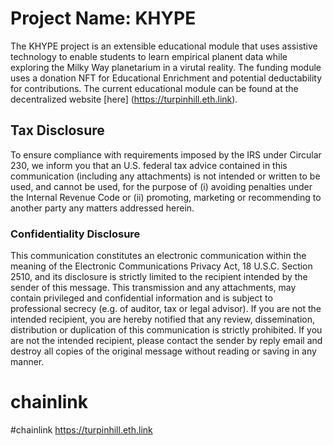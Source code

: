 # Project Name: KHYPE
The KHYPE project is an extensible educational module that uses assistive technology to enable students to learn empirical planent data while exploring the Milky Way planetarium in a virutal reality. The funding module uses a donation NFT for Educational Enrichment and potential deductability for contributions. The current educational module can be found at the decentralized website [here] (https://turpinhill.eth.link).

## Tax Disclosure
To ensure compliance with requirements imposed by the IRS under Circular 230, we inform you that an U.S. federal tax advice contained in this communication (including any attachments) is not intended or written to be used, and cannot be used, for the purpose of (i) avoiding penalties under the Internal Revenue Code or (ii) promoting, marketing or recommending to another party any matters addressed herein.

### Confidentiality Disclosure
This communication constitutes an electronic communication within the meaning of the Electronic Communications Privacy Act, 18 U.S.C. Section 2510, and its disclosure is strictly limited to the recipient intended by the sender of this message. This transmission and any attachments, may contain privileged and confidential information and is subject to professional secrecy (e.g. of auditor, tax or legal advisor). If you are not the intended recipient, you are hereby notified that any review, dissemination, distribution or duplication of this communication is strictly prohibited. If you are not the intended recipient, please contact the sender by reply email and destroy all copies of the original message without reading or saving in any manner. 

# chainlink 
#chainlink
https://turpinhill.eth.link
